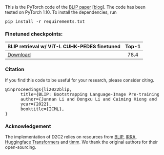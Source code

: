 This is the PyTorch code of the <a href="https://arxiv.org/abs/2201.12086">BLIP paper</a> [[blog](https://blog.salesforceairesearch.com/blip-bootstrapping-language-image-pretraining/)]. The code has been tested on PyTorch 1.10.
To install the dependencies, run <pre/>pip install -r requirements.txt</pre> 


### Finetuned checkpoints:
BLIP retrieval w/ ViT-L CUHK-PEDES finetuned | Top-1
--- | :---:
<a href="https://drive.google.com/file/d/16nB0Kb66wEs4qb8K6Od7RXneuOuXHB2R/view?usp=drive_link">Download</a> | 78.4
 

### Citation
If you find this code to be useful for your research, please consider citing.
<pre>
@inproceedings{li2022blip,
      title={BLIP: Bootstrapping Language-Image Pre-training for Unified Vision-Language Understanding and Generation}, 
      author={Junnan Li and Dongxu Li and Caiming Xiong and Steven Hoi},
      year={2022},
      booktitle={ICML},
}</pre>

### Acknowledgement
The implementation of D2C2 relies on resources from <a href="https://github.com/salesforce/BLIP">BLIP</a>, <a href="https://github.com/anosorae/IRRA.git">IRRA</a>, <a href="https://github.com/huggingface/transformers">Huggingface Transformers</a> and <a href="https://github.com/rwightman/pytorch-image-models/tree/master/timm">timm</a>. We thank the original authors for their open-sourcing.
